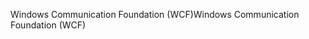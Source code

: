 <span data-ttu-id="90cb6-101">Windows Communication Foundation (WCF)</span><span class="sxs-lookup"><span data-stu-id="90cb6-101">Windows Communication Foundation (WCF)</span></span>